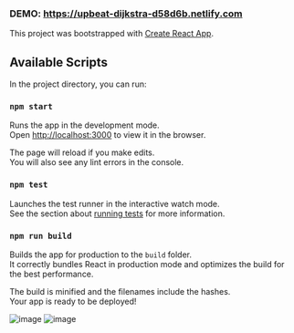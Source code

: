 ### DEMO: https://upbeat-dijkstra-d58d6b.netlify.com

This project was bootstrapped with [Create React App](https://github.com/facebook/create-react-app).

## Available Scripts

In the project directory, you can run:

### `npm start`

Runs the app in the development mode.<br />
Open [http://localhost:3000](http://localhost:3000) to view it in the browser.

The page will reload if you make edits.<br />
You will also see any lint errors in the console.

### `npm test`

Launches the test runner in the interactive watch mode.<br />
See the section about [running tests](https://facebook.github.io/create-react-app/docs/running-tests) for more information.

### `npm run build`

Builds the app for production to the `build` folder.<br />
It correctly bundles React in production mode and optimizes the build for the best performance.

The build is minified and the filenames include the hashes.<br />
Your app is ready to be deployed!

![image](https://user-images.githubusercontent.com/42850304/103446348-d189ee80-4c7e-11eb-9318-c0df43a069ef.png)
![image](https://user-images.githubusercontent.com/42850304/103446357-e36b9180-4c7e-11eb-9b04-a16b0389e75a.png)
